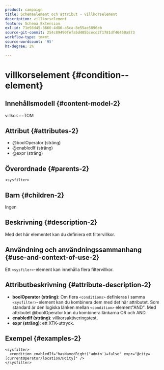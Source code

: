 ```yaml
---
product: campaign
title: Schemaelement och attribut - villkorselement
description: villkorselement
feature: Schema Extension
exl-id: 71e98d45-3660-4d86-a5ca-8e55ae5896eb
source-git-commit: 254c89490fefa5d405bcecd2f1781df46450a873
workflow-type: tm+mt
source-wordcount: '95'
ht-degree: 2%

---
```


# villkorselement {#condition--element}


## Innehållsmodell {#content-model-2}

villkor:==TOM

## Attribut {#attributes-2}

* @boolOperator (sträng)
* @enabledIf (sträng)
* @expr (sträng)

## Överordnade {#parents-2}

`<sysfilter>`

## Barn {#children-2}

Ingen

## Beskrivning {#description-2}

Med det här elementet kan du definiera ett filtervillkor.

## Användning och användningssammanhang {#use-and-context-of-use-2}

Ett `<sysfiler>`-element kan innehålla flera filtervillkor.

## Attributbeskrivning {#attribute-description-2}

* **boolOperator (sträng)**: Om flera `<conditions>` definieras i samma `<sysfilter>`-element kan du kombinera dem med det här attributet. Som standard är den logiska länken mellan `<condition>` element&quot;AND&quot;. Med attributet @boolOperator kan du kombinera länkarna OR och AND.
* **enabledIf (sträng)**: villkorsaktiveringstest.
* **expr (sträng)**: ett XTK-uttryck.

## Exempel {#examples-2}

```
<sysfilter>
  <condition enabledIf="hasNamedRight('admin')=false" expr="@city=[currentOperator/location/@city]" />
</sysfilter>
```

